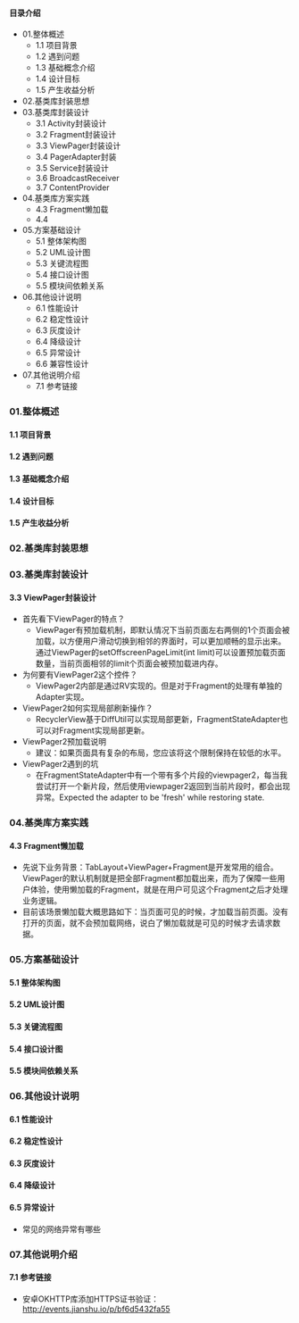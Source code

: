 #### 目录介绍
- 01.整体概述
    - 1.1 项目背景
    - 1.2 遇到问题
    - 1.3 基础概念介绍
    - 1.4 设计目标
    - 1.5 产生收益分析
- 02.基类库封装思想
- 03.基类库封装设计
    - 3.1 Activity封装设计
    - 3.2 Fragment封装设计
    - 3.3 ViewPager封装设计
    - 3.4 PagerAdapter封装
    - 3.5 Service封装设计
    - 3.6 BroadcastReceiver
    - 3.7 ContentProvider
- 04.基类库方案实践
    - 4.3 Fragment懒加载
    - 4.4 
- 05.方案基础设计
    - 5.1 整体架构图
    - 5.2 UML设计图
    - 5.3 关键流程图
    - 5.4 接口设计图
    - 5.5 模块间依赖关系
- 06.其他设计说明
    - 6.1 性能设计
    - 6.2 稳定性设计
    - 6.3 灰度设计
    - 6.4 降级设计
    - 6.5 异常设计
    - 6.6 兼容性设计
- 07.其他说明介绍
    - 7.1 参考链接


### 01.整体概述
#### 1.1 项目背景
#### 1.2 遇到问题
#### 1.3 基础概念介绍
#### 1.4 设计目标
#### 1.5 产生收益分析


### 02.基类库封装思想



### 03.基类库封装设计
#### 3.3 ViewPager封装设计
- 首先看下ViewPager的特点？
    - ViewPager有预加载机制，即默认情况下当前页面左右两侧的1个页面会被加载，以方便用户滑动切换到相邻的界面时，可以更加顺畅的显示出来。通过ViewPager的setOffscreenPageLimit(int limit)可以设置预加载页面数量，当前页面相邻的limit个页面会被预加载进内存。
- 为何要有ViewPager2这个控件？
    - ViewPager2内部是通过RV实现的。但是对于Fragment的处理有单独的Adapter实现。
- ViewPager2如何实现局部刷新操作？
    - RecyclerView基于DiffUtil可以实现局部更新，FragmentStateAdapter也可以对Fragment实现局部更新。
- ViewPager2预加载说明
    - 建议：如果页面具有复杂的布局，您应该将这个限制保持在较低的水平。
- ViewPager2遇到的坑
    - 在FragmentStateAdapter中有一个带有多个片段的viewpager2，每当我尝试打开一个新片段，然后使用viewpager2返回到当前片段时，都会出现异常。Expected the adapter to be 'fresh' while restoring state.



### 04.基类库方案实践
#### 4.3 Fragment懒加载
- 先说下业务背景：TabLayout+ViewPager+Fragment是开发常用的组合。ViewPager的默认机制就是把全部Fragment都加载出来，而为了保障一些用户体验，使用懒加载的Fragment，就是在用户可见这个Fragment之后才处理业务逻辑。
- 目前该场景懒加载大概思路如下：当页面可见的时候，才加载当前页面。没有打开的页面，就不会预加载网络，说白了懒加载就是可见的时候才去请求数据。




### 05.方案基础设计
#### 5.1 整体架构图


#### 5.2 UML设计图


#### 5.3 关键流程图


#### 5.4 接口设计图


#### 5.5 模块间依赖关系


### 06.其他设计说明
#### 6.1 性能设计


#### 6.2 稳定性设计


#### 6.3 灰度设计


#### 6.4 降级设计


#### 6.5 异常设计
- 常见的网络异常有哪些



### 07.其他说明介绍
#### 7.1 参考链接
- 安卓OKHTTP库添加HTTPS证书验证：http://events.jianshu.io/p/bf6d5432fa55










